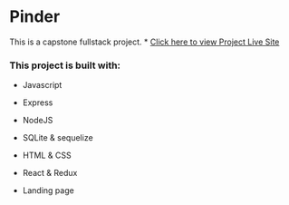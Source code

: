 # Pinder

This is a capstone fullstack project. * [Click here to view Project Live Site](https://pinder-app.herokuapp.com/)

### This project is built with:
* Javascript
* Express
* NodeJS
* SQLite & sequelize
* HTML & CSS
* React & Redux



* Landing page


